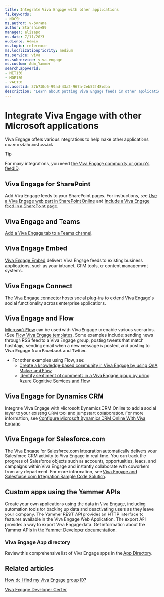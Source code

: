 ```yaml
---
title: Integrate Viva Engage with other applications
f1.keywords:
- NOCSH
ms.author: v-bvrana
author: Starshine89
manager: elizapo
ms.date: 7/11/2023
audience: Admin
ms.topic: reference
ms.localizationpriority: medium
ms.service: viva
ms.subservice: viva-engage
ms.custom: Adm_Yammer
search.appverid:
- MET150
- MOE150
- YAE150
ms.assetid: 37b730d6-99ad-43a2-967a-2eb52f48bdba
description: "Learn about putting Viva Engage feeds in other applications, and using other applications with Viva Engage."
---
```


# Integrate Viva Engage with other Microsoft applications

Viva Engage offers various integrations to help make other applications more mobile and social. 
  
> [!TIP]
> For many integrations, you need [the Viva Engage community or group's feedID](https://support.office.com/article/392aea9c-e622-4f5a-8f6a-26dafe970bcb). 
  
## Viva Engage for SharePoint

Add Viva Engage feeds to your SharePoint pages. For instructions, see [Use a Viva Engage web part in SharePoint Online](https://support.office.com/article/a53cfa0c-3d09-42c8-a286-1038a81c59da) and [Include a Viva Engage feed in a SharePoint page](embed-a-feed-into-a-sharepoint-site.md).
  
## Viva Engage and Teams

[Add a Viva Engage tab to a Teams channel](https://support.office.com/article/9fdca2b6-f03f-4632-87d1-e83b87b458b2).

## Viva Engage Embed

 [Viva Engage Embed](/rest/api/yammer/embed-feed) delivers Viva Engage feeds to existing business applications, such as your intranet, CRM tools, or content management systems. 

## Viva Engage Connect

The [Viva Engage connector](/connectors/yammer/) hosts social plug-ins to extend Viva Engage's social functionality across enterprise applications. 
  
## Viva Engage and Flow

[Microsoft Flow](/flow/) can be used with Viva Engage to enable various scenarios. (See  [Flow Viva Engage templates](https://flow.microsoft.com/connectors/shared_yammer/yammer/). Some examples include: sending news through RSS feed to a Viva Engage group, posting tweets that match hashtags, sending email when a new message is posted, and posting to Viva Engage from Facebook and Twitter.

- For other examples using Flow, see: 
    - [Create a knowledge-based community in Viva Engage by using QnA Maker and Flow](https://techcommunity.microsoft.com/t5/Yammer-Resources/Create-a-knowledge-based-community-in-Yammer-by-using-QnA-Maker/ta-p/393467)
    - [Identify sentiment of comments in a Viva Engage group by using Azure Cognitive Services and Flow](https://techcommunity.microsoft.com/t5/Yammer-Resources/Identify-sentiment-of-comments-in-a-Yammer-group-by-using-Azure/ta-p/393398) 

## Viva Engage for Dynamics CRM

Integrate Viva Engage with Microsoft Dynamics CRM Online to add a social layer to your existing CRM tool and jumpstart collaboration. For more information, see [Configure Microsoft Dynamics CRM Online With Viva Engage](https://go.microsoft.com/fwlink/?linkid=868110).
  
## Viva Engage for Salesforce.com

The Viva Engage for Salesforce.com Integration automatically delivers your Salesforce CRM activity to Viva Engage in real‐time. You can track the progress of Salesforce objects such as accounts, opportunities, leads, and campaigns within Viva Engage and instantly collaborate with coworkers from any department. For more information, see [Viva Engage and Salesforce.com Integration Sample Code Solution](https://go.microsoft.com/fwlink/?LinkId=525982).
  
## Custom apps using the Yammer APIs

Create your own applications using the data in Viva Engage, including automation tools for backing up data and deactivating users as they leave your company. The Yammer REST API provides an HTTP interface to features available in the Viva Engage Web Application. The export API provides a way to export Viva Engage data. Get information about the Yammer APIs in the [Yammer Developer documentation](https://developer.microsoft.com/yammer). 
  
### Viva Engage App directory

Review this comprehensive list of Viva Engage apps in the [App Directory](https://go.microsoft.com/fwlink/?LinkId=524143).
  
## Related articles

[How do I find my Viva Engage group ID?](https://support.office.com/article/b0e49b2c-ca30-4025-b3bc-7bd764c3e2ec)

[Viva Engage Developer Center](https://go.microsoft.com/fwlink/?LinkId=525064)